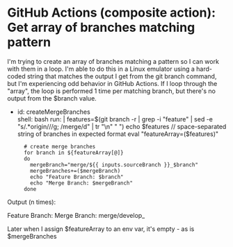 
# GitHub Actions (composite action): Get array of branches matching pattern

I'm trying to create an array of branches matching a pattern so I can work with them in a loop. I'm able to do this in a Linux emulator using a hard-coded string that matches the output I get from the git branch command, but I'm experiencing odd behavior in GitHub Actions. If I loop through the "array", the loop is performed 1 time per matching branch, but there's no output from the $branch value.
- id: createMergeBranches      
  shell: bash
  run: |
        features=$(git branch -r | grep -i "feature" | sed -e "s/.*origin\///g; /merge/d" | tr "\n" " ")
        echo $features // space-separated string of branches in expected format
        eval "featureArray=($features)"

        # create merge branches            
        for branch in ${featureArray[@]}
        do
          mergeBranch="merge/${{ inputs.sourceBranch }}_$branch"
          mergeBranches+=($mergeBranch)
          echo "Feature Branch: $branch"
          echo "Merge Branch: $mergeBranch"
        done

Output (n times):

Feature Branch:
Merge Branch: merge/develop_

Later when I assign $featureArray to an env var, it's empty - as is $mergeBranches

        